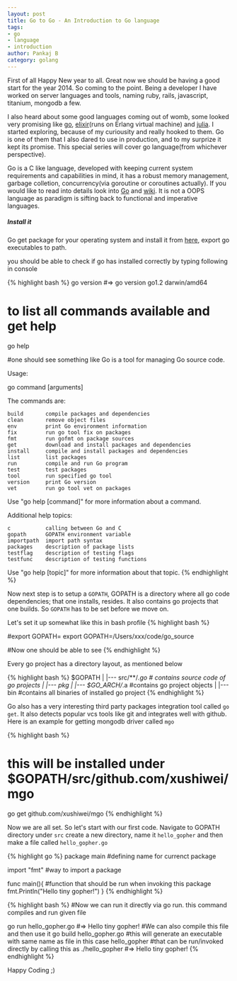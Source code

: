 ```yaml
---
layout: post
title: Go to Go - An Introduction to Go language
tags:
- go
- language
- introduction
author: Pankaj B
category: golang
---
```


First of all Happy New year to all. Great now we should be having a good start for the year 2014. So coming to the point. Being a developer I have worked on server languages and tools, naming ruby, rails, javascript, titanium, mongodb a few.

I also heard about some good languages coming out of womb, some looked very promising like [go](http://golang.org), [elixir](http://elixir-lang.org/)(runs on Erlang virtual machine) and [julia](julialang.org). I started exploring, because of my curiousity and really hooked to them. Go is one of them that I also dared to use in production, and to my surprize it kept its promise. This special series will cover go language(from whichever perspective).

Go is a C like language, developed with keeping current system requirements and capabilities in mind, it has a robust memory management, garbage colletion, concurrency(via goroutine or coroutines actually). If you would like to read into details look into [Go](http://golang.org/) and [wiki](http://en.wikipedia.org/wiki/Go_programming_language). It is not a OOPS language as paradigm is sifting back to functional and imperative languages.

##### Install it

Go get package for your operating system and install it from [here](http://golang.org/doc/install), export go executables to path.

you should be able to check if go has installed correctly by typing following in console

{% highlight bash %}
go version
#=> go version go1.2 darwin/amd64
# to list all commands available and get help
go help

#one should see something like
Go is a tool for managing Go source code.

Usage:

  go command [arguments]

The commands are:

    build       compile packages and dependencies
    clean       remove object files
    env         print Go environment information
    fix         run go tool fix on packages
    fmt         run gofmt on package sources
    get         download and install packages and dependencies
    install     compile and install packages and dependencies
    list        list packages
    run         compile and run Go program
    test        test packages
    tool        run specified go tool
    version     print Go version
    vet         run go tool vet on packages

Use "go help [command]" for more information about a command.

Additional help topics:

    c           calling between Go and C
    gopath      GOPATH environment variable
    importpath  import path syntax
    packages    description of package lists
    testflag    description of testing flags
    testfunc    description of testing functions

Use "go help [topic]" for more information about that topic.
{% endhighlight %} 

Now next step is to setup a `GOPATH`, GOPATH is a directory where all go code dependencies; that one installs, resides. It also contains go projects that one builds. So `GOPATH` has to be set before we move on.

Let's set it up somewhat like this in bash profile
{% highlight bash %}

#export GOPATH=<relative-or-complete-path-to-go-directory>
export GOPATH=/Users/xxx/code/go_source

#Now one should be able to see
{% endhighlight %} 

Every go project has a directory layout, as mentioned below

{% highlight bash %}
$GOPATH
  |
  |--- src/**/*.go # contains source code of go projects
  |
  |--- pkg
  |      |--- $GO_ARCH/*.a #contains go project objects
  |
  |--- bin #contains all binaries of installed go project
{% endhighlight %}

Go also has a very interesting third party packages integration tool called `go get`. It also detects popular vcs tools like git and integrates well with github. Here is an example for getting mongodb driver called `mgo`

{% highlight bash %}
# this will be installed under $GOPATH/src/github.com/xushiwei/mgo
go get github.com/xushiwei/mgo
{% endhighlight %}

Now we are all set. So let's start with our first code. Navigate to GOPATH directory under `src` create a new directory, name it `hello_gopher` and then make a file called `hello_gopher.go`

{% highlight go %}
package main #defining name for currenct package

import "fmt" #way to import a package

func main(){  #function that should be run when invoking this package
  fmt.Println("Hello tiny gopher!")
}
{% endhighlight %}

{% highlight bash %}
#Now we can run it directly via go run. this command compiles and run given file

go run hello_gopher.go
#=> Hello tiny gopher!
#We can also compile this file and then use it
go build hello_gopher.go
#this will generate an executable with same name as file in this case hello_gopher
#that can be run/invoked directly by calling this as
./hello_gopher
#=> Hello tiny gopher!
{% endhighlight %}

Happy Coding ;)